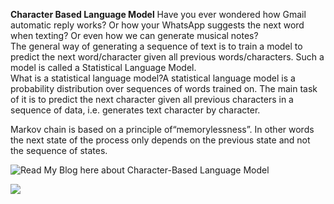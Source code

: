 <b>Character Based Language Model</b>
Have you ever wondered how Gmail automatic reply works? Or how your WhatsApp suggests the next word when texting? Or even how we can generate musical notes? <br>
The general way of generating a sequence of text is to train a model to predict the next word/character given all previous words/characters. Such a model is called a Statistical Language Model.<br> What is a statistical language model?A statistical language model is a probability distribution over sequences of words trained on.
 The main task of it is to predict the next character given all previous characters in a sequence of data, i.e. generates text character by character.<br> 

Markov chain is based on a principle of“memorylessness”. In other words the next state of the process only depends on the previous state and not the sequence of states.

![Read My Blog here about Character-Based Language Model](https://medium.com/analytics-vidhya/character-based-language-model-759711370350)

![](https://miro.medium.com/max/600/0*ptbO9Bg8QIYvMvht)

 
 
 
 
 


